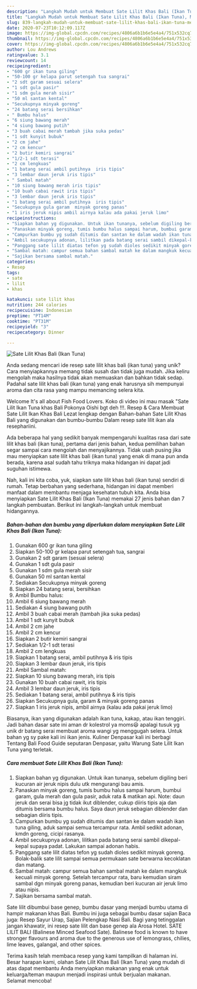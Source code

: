 ```yaml
---
description: "Langkah Mudah untuk Membuat Sate Lilit Khas Bali (Ikan Tuna), Menggugah Selera"
title: "Langkah Mudah untuk Membuat Sate Lilit Khas Bali (Ikan Tuna), Menggugah Selera"
slug: 839-langkah-mudah-untuk-membuat-sate-lilit-khas-bali-ikan-tuna-menggugah-selera
date: 2020-07-23T10:12:09.117Z
image: https://img-global.cpcdn.com/recipes/4806a6b1b6e5e4a4/751x532cq70/sate-lilit-khas-bali-ikan-tuna-foto-resep-utama.jpg
thumbnail: https://img-global.cpcdn.com/recipes/4806a6b1b6e5e4a4/751x532cq70/sate-lilit-khas-bali-ikan-tuna-foto-resep-utama.jpg
cover: https://img-global.cpcdn.com/recipes/4806a6b1b6e5e4a4/751x532cq70/sate-lilit-khas-bali-ikan-tuna-foto-resep-utama.jpg
author: Lou Andrews
ratingvalue: 3.1
reviewcount: 14
recipeingredient:
- "600 gr ikan tuna giling"
- "50-100 gr kelapa parut setengah tua sangrai"
- "2 sdt garam sesuai selera"
- "1 sdt gula pasir"
- "1 sdm gula merah sisir"
- "50 ml santan kental"
- "Secukupnya minyak goreng"
- "24 batang serai bersihkan"
- " Bumbu halus"
- "6 siung bawang merah"
- "4 siung bawang putih"
- "3 buah cabai merah tambah jika suka pedas"
- "1 sdt kunyit bubuk"
- "2 cm jahe"
- "2 cm kencur"
- "2 butir kemiri sangrai"
- "1/2-1 sdt terasi"
- "2 cm lengkuas"
- "1 batang serai ambil putihnya  iris tipis"
- "3 lembar daun jeruk iris tipis"
- " Sambal matah"
- "10 siung bawang merah iris tipis"
- "10 buah cabai rawit iris tipis"
- "3 lembar daun jeruk iris tipis"
- "1 batang serai ambil putihnya  iris tipis"
- "Secukupnya gula garam  minyak goreng panas"
- "1 iris jeruk nipis ambil airnya kalau ada pakai jeruk limo"
recipeinstructions:
- "Siapkan bahan yg digunakan. Untuk ikan tunanya, sebelum digiling beri kucuran air jeruk nipis dulu utk mengurangi bau amis."
- "Panaskan minyak goreng, tumis bumbu halus sampai harum, bumbui garam, gula merah dan gula pasir, aduk rata &amp; matikan api. Note: daun jeruk dan serai bisa jg tidak ikut diblender, cukup diiris tipis aja dan ditumis bersama bumbu halus. Saya daun jeruk sebagian diblender dan sebagian diiris tipis."
- "Campurkan bumbu yg sudah ditumis dan santan ke dalam wadah ikan tuna giling, aduk sampai semua tercampur rata. Ambil sedikit adonan, kmdn goreng, cicipi rasanya."
- "Ambil secukupnya adonan, lilitkan pada batang serai sambil dikepal-kepal supaya padat. Lakukan sampai adonan habis."
- "Panggang sate lilit diatas tefon yg sudah dioles sedikit minyak goreng. Bolak-balik sate lilit sampai semua permukaan sate berwarna kecoklatan dan matang."
- "Sambal matah: campur semua bahan sambal matah ke dalam mangkuk kecuali minyak goreng. Setelah tercampur rata, baru kemudian siram sambal dgn minyak goreng panas, kemudian beri kucuran air jeruk limo atau nipis."
- "Sajikan bersama sambal matah."
categories:
- Resep
tags:
- sate
- lilit
- khas

katakunci: sate lilit khas 
nutrition: 244 calories
recipecuisine: Indonesian
preptime: "PT14M"
cooktime: "PT31M"
recipeyield: "3"
recipecategory: Dinner

---
```



![Sate Lilit Khas Bali (Ikan Tuna)](https://img-global.cpcdn.com/recipes/4806a6b1b6e5e4a4/751x532cq70/sate-lilit-khas-bali-ikan-tuna-foto-resep-utama.jpg)

Anda sedang mencari ide resep sate lilit khas bali (ikan tuna) yang unik? Cara menyiapkannya memang tidak susah dan tidak juga mudah. Jika keliru mengolah maka hasilnya tidak akan memuaskan dan bahkan tidak sedap. Padahal sate lilit khas bali (ikan tuna) yang enak harusnya sih mempunyai aroma dan cita rasa yang mampu memancing selera kita.

Welcome It&#39;s all about Fish Food Lovers. Koko di video ini mau masak &#34;Sate Lilit Ikan Tuna khas Bali Pokonya Oishi bgt deh !!!. Resep &amp; Cara Membuat Sate Lilit Ikan Khas Bali Lezat lengkap dengan Bahan-bahan Sate Lilit Khas Bali yang digunakan dan bumbu-bumbu Dalam resep sate lilit ikan ala resephariini.

Ada beberapa hal yang sedikit banyak mempengaruhi kualitas rasa dari sate lilit khas bali (ikan tuna), pertama dari jenis bahan, kedua pemilihan bahan segar sampai cara mengolah dan menyajikannya. Tidak usah pusing jika mau menyiapkan sate lilit khas bali (ikan tuna) yang enak di mana pun anda berada, karena asal sudah tahu triknya maka hidangan ini dapat jadi suguhan istimewa.


Nah, kali ini kita coba, yuk, siapkan sate lilit khas bali (ikan tuna) sendiri di rumah. Tetap berbahan yang sederhana, hidangan ini dapat memberi manfaat dalam membantu menjaga kesehatan tubuh kita. Anda bisa menyiapkan Sate Lilit Khas Bali (Ikan Tuna) memakai 27 jenis bahan dan 7 langkah pembuatan. Berikut ini langkah-langkah untuk membuat hidangannya.

<!--inarticleads1-->

##### Bahan-bahan dan bumbu yang diperlukan dalam menyiapkan Sate Lilit Khas Bali (Ikan Tuna):

1. Gunakan 600 gr ikan tuna giling
1. Siapkan 50-100 gr kelapa parut setengah tua, sangrai
1. Gunakan 2 sdt garam (sesuai selera)
1. Gunakan 1 sdt gula pasir
1. Gunakan 1 sdm gula merah sisir
1. Gunakan 50 ml santan kental
1. Sediakan Secukupnya minyak goreng
1. Siapkan 24 batang serai, bersihkan
1. Ambil  Bumbu halus:
1. Ambil 6 siung bawang merah
1. Sediakan 4 siung bawang putih
1. Ambil 3 buah cabai merah (tambah jika suka pedas)
1. Ambil 1 sdt kunyit bubuk
1. Ambil 2 cm jahe
1. Ambil 2 cm kencur
1. Siapkan 2 butir kemiri sangrai
1. Sediakan 1/2-1 sdt terasi
1. Ambil 2 cm lengkuas
1. Siapkan 1 batang serai, ambil putihnya &amp; iris tipis
1. Siapkan 3 lembar daun jeruk, iris tipis
1. Ambil  Sambal matah:
1. Siapkan 10 siung bawang merah, iris tipis
1. Gunakan 10 buah cabai rawit, iris tipis
1. Ambil 3 lembar daun jeruk, iris tipis
1. Sediakan 1 batang serai, ambil putihnya &amp; iris tipis
1. Siapkan Secukupnya gula, garam &amp; minyak goreng panas
1. Siapkan 1 iris jeruk nipis, ambil airnya (kalau ada pakai jeruk limo)


Biasanya, ikan yang digunakan adalah ikan tuna, kakap, atau ikan tenggiri. Jadi bahan dasar sate ini aman dr kolestrol ya moms😃 apalagi tusuk yg unik dr batang serai membuat aroma wangi yg menggugah selera. Untuk bahan yg sy pake kali ini ikan jenis. Kuliner Denpasar kali ini berbagi Tentang Bali Food Guide seputaran Denpasar, yaitu Warung Sate Lilit Ikan Tuna yang terletak. 

<!--inarticleads2-->

##### Cara membuat Sate Lilit Khas Bali (Ikan Tuna):

1. Siapkan bahan yg digunakan. Untuk ikan tunanya, sebelum digiling beri kucuran air jeruk nipis dulu utk mengurangi bau amis.
1. Panaskan minyak goreng, tumis bumbu halus sampai harum, bumbui garam, gula merah dan gula pasir, aduk rata &amp; matikan api. Note: daun jeruk dan serai bisa jg tidak ikut diblender, cukup diiris tipis aja dan ditumis bersama bumbu halus. Saya daun jeruk sebagian diblender dan sebagian diiris tipis.
1. Campurkan bumbu yg sudah ditumis dan santan ke dalam wadah ikan tuna giling, aduk sampai semua tercampur rata. Ambil sedikit adonan, kmdn goreng, cicipi rasanya.
1. Ambil secukupnya adonan, lilitkan pada batang serai sambil dikepal-kepal supaya padat. Lakukan sampai adonan habis.
1. Panggang sate lilit diatas tefon yg sudah dioles sedikit minyak goreng. Bolak-balik sate lilit sampai semua permukaan sate berwarna kecoklatan dan matang.
1. Sambal matah: campur semua bahan sambal matah ke dalam mangkuk kecuali minyak goreng. Setelah tercampur rata, baru kemudian siram sambal dgn minyak goreng panas, kemudian beri kucuran air jeruk limo atau nipis.
1. Sajikan bersama sambal matah.


Sate lilit dibumbui base genep, bumbu dasar yang menjadi bumbu utama di hampir makanan khas Bali. Bumbu ini juga sebagai bumbu dasar sajian Baca juga: Resep Sayur Urap, Sajian Pelengkap Nasi Bali. Bagi yang tetinggalan jangan khawatir, ini resep sate lilit dan base genep ala Arosa Hotel. SATE LILIT BALI (Balinese Minced Seafood Sate). Balinese food is known to have stronger flavours and aroma due to the generous use of lemongrass, chilies, lime leaves, galangal, and other spices. 

Terima kasih telah membaca resep yang kami tampilkan di halaman ini. Besar harapan kami, olahan Sate Lilit Khas Bali (Ikan Tuna) yang mudah di atas dapat membantu Anda menyiapkan makanan yang enak untuk keluarga/teman maupun menjadi inspirasi untuk berjualan makanan. Selamat mencoba!
